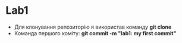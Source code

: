 # Lab1
- Для клонування репозиторію я використав команду **git clone**
- Команда першого коміту: **git commit -m "lab1: my first commit"**
